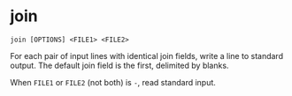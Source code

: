 # join

```
join [OPTIONS] <FILE1> <FILE2>
```

For each pair of input lines with identical join fields, write a line to
standard output. The default join field is the first, delimited by blanks.

When `FILE1` or `FILE2` (not both) is `-`, read standard input.
